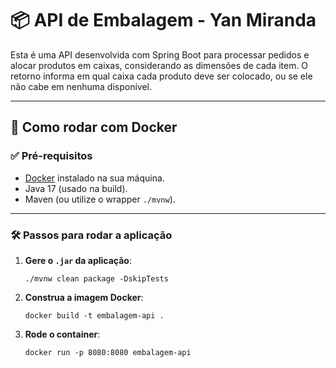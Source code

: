 # 📦 API de Embalagem - Yan Miranda

Esta é uma API desenvolvida com Spring Boot para processar pedidos e alocar produtos em caixas, considerando as dimensões de cada item. O retorno informa em qual caixa cada produto deve ser colocado, ou se ele não cabe em nenhuma disponível.

---

## 🚀 Como rodar com Docker

### ✅ Pré-requisitos

- [Docker](https://www.docker.com/get-started) instalado na sua máquina.
- Java 17 (usado na build).
- Maven (ou utilize o wrapper `./mvnw`).

---

### 🛠️ Passos para rodar a aplicação

1. **Gere o `.jar` da aplicação**:

   `./mvnw clean package -DskipTests`
2. **Construa a imagem Docker**:

   `docker build -t embalagem-api .`

3. **Rode o container**:

   `docker run -p 8080:8080 embalagem-api`

